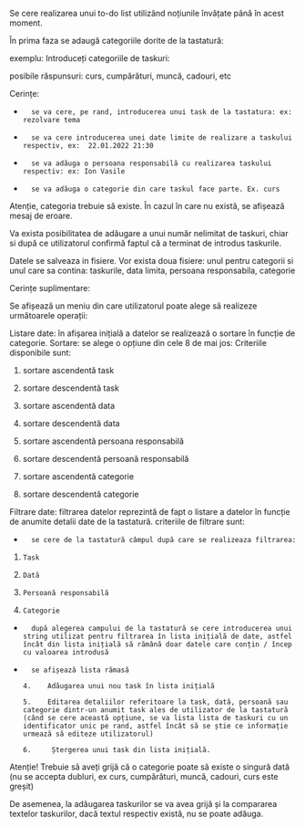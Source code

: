 Se cere realizarea unui to-do list utilizând noțiunile învățate până în acest moment.

În prima faza se adaugă categoriile dorite de la tastatură:

exemplu: Introduceți categoriile de taskuri:

posibile răspunsuri: curs, cumpărături, muncă, cadouri, etc

 

 Cerințe:

-       se va cere, pe rand, introducerea unui task de la tastatura: ex: rezolvare tema

-       se va cere introducerea unei date limite de realizare a taskului respectiv, ex:  22.01.2022 21:30

-       se va adăuga o persoana responsabilă cu realizarea taskului respectiv: ex: Ion Vasile

-       se va adăuga o categorie din care taskul face parte. Ex. curs

Atenție, categoria trebuie să existe. În cazul în care nu există, se afișează mesaj de eroare.

 

Va exista posibilitatea de adăugare a unui număr nelimitat de taskuri, chiar si după ce utilizatorul confirmă faptul că a terminat de introdus taskurile.

Datele se salveaza in fisiere. Vor exista doua fisiere: unul pentru categorii si unul care sa contina: taskurile, data limita, persoana responsabila, categorie

 

Cerințe suplimentare:

Se afișează un meniu din care utilizatorul poate alege să realizeze următoarele operații:

Listare date: în afișarea inițială a datelor se realizează o sortare în funcție de categorie.
Sortare: se alege o opțiune din cele 8 de mai jos:
Criteriile disponibile sunt:

1. sortare ascendentă task

2. sortare descendentă task

3. sortare ascendentă data

4. sortare descendentă data

5. sortare ascendentă persoana responsabilă

6. sortare descendentă persoană responsabilă

7. sortare ascendentă categorie

8. sortare descendentă categorie

Filtrare date: filtrarea datelor reprezintă de fapt o listare a datelor în funcție de anumite detalii date de la tastatură. criteriile de filtrare sunt:
-       se cere de la tastatură câmpul după care se realizeaza filtrarea:

1.     Task

2.     Dată

3.     Persoană responsabilă

4.     Categorie

-       după alegerea campului de la tastatură se cere introducerea unui string utilizat pentru filtrarea în lista inițială de date, astfel încât din lista inițială să rămână doar datele care conțin / încep cu valoarea introdusă

-       se afișează lista rămasă

      4.    Adăugarea unui nou task în lista inițială

      5.    Editarea detaliilor referitoare la task, dată, persoană sau categorie dintr-un anumit task ales de utilizator de la tastatură (când se cere această opțiune, se va lista lista de taskuri cu un identificator unic pe rand, astfel încât să se știe ce informație urmează să editeze utilizatorul)

      6.     Ștergerea unui task din lista inițială.

 

Atenție! Trebuie să aveți grijă că o categorie poate să existe o singură dată (nu se accepta dubluri, ex curs, cumpărături, muncă, cadouri, curs este greșit)

De asemenea, la adăugarea taskurilor se va avea grijă și la compararea textelor taskurilor, dacă textul respectiv există, nu se poate adăuga.
